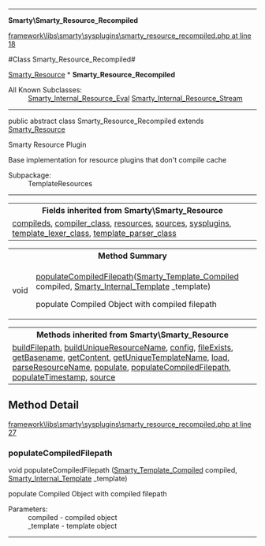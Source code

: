 

- - -

**Smarty\Smarty_Resource_Recompiled**


<a href="https://github.com/JeyDotC/Hirudo/blob/master/framework/libs/smarty/sysplugins/smarty_resource_recompiled.php#L18" >framework\libs\smarty\sysplugins\smarty_resource_recompiled.php at line 18</a>

#Class Smarty_Resource_Recompiled#

<a href="">Smarty_Resource</a>
    * **Smarty_Resource_Recompiled**


<dl>
<dt>All Known Subclasses:</dt>
<dd><a href="">Smarty_Internal_Resource_Eval</a> <a href="">Smarty_Internal_Resource_Stream</a> </dd>
</dl>



- - -

<p class="signature"><span class='k'>public abstract  class</span> <span class='nx'>Smarty_Resource_Recompiled</span>
extends <a href="">Smarty_Resource</a>

</p>

<div class="comment" id="overview_description"><p>Smarty Resource Plugin</p><p>Base implementation for resource plugins that don't compile cache</p></div>

<dl>
<dt>Subpackage:</dt>
<dd>TemplateResources</dd>
</dl>


- - -

<table class="inherit">
<tr><th colspan="2">Fields inherited from Smarty\Smarty_Resource</th></tr>
<tr><td><a href="">compileds</a>, <a href="">compiler_class</a>, <a href="">resources</a>, <a href="">sources</a>, <a href="">sysplugins</a>, <a href="">template_lexer_class</a>, <a href="">template_parser_class</a></td></tr></table>

<table id="summary_method">
<tr><th colspan="2">Method Summary</th></tr>
<tr>
<td><span class='k'></span> <span class='nx'>void</span></td>
<td class="description"><p class="name"><a href="#populatecompiledfilepath">populateCompiledFilepath</a>(<a href="https://github.com/JeyDotC/Hirudo/blob/master/smarty/Smarty_Template_Compiled.md">Smarty_Template_Compiled</a> compiled, <a href="https://github.com/JeyDotC/Hirudo/blob/master/smarty/Smarty_Internal_Template.md">Smarty_Internal_Template</a> _template)</p><p class="description">populate Compiled Object with compiled filepath</p></td>
</tr>
</table>

<table class="inherit">
<tr><th colspan="2">Methods inherited from Smarty\Smarty_Resource</th></tr>
<tr><td><a href="">buildFilepath</a>, <a href="">buildUniqueResourceName</a>, <a href="">config</a>, <a href="">fileExists</a>, <a href="">getBasename</a>, <a href="">getContent</a>, <a href="">getUniqueTemplateName</a>, <a href="">load</a>, <a href="">parseResourceName</a>, <a href="">populate</a>, <a href="">populateCompiledFilepath</a>, <a href="">populateTimestamp</a>, <a href="">source</a></td></tr></table>

<h2 id="detail_method">Method Detail</h2>

<a href="https://github.com/JeyDotC/Hirudo/blob/master/framework/libs/smarty/sysplugins/smarty_resource_recompiled.php#L27" >framework\libs\smarty\sysplugins\smarty_resource_recompiled.php at line 27</a>

<h3 id="populateCompiledFilepath()">populateCompiledFilepath</h3>
<span class='k'></span> <span class='nx'>void</span> <span class='nf'>populateCompiledFilepath</span> (<a href="https://github.com/JeyDotC/Hirudo/blob/master/smarty/Smarty_Template_Compiled.md">Smarty_Template_Compiled</a> compiled, <a href="https://github.com/JeyDotC/Hirudo/blob/master/smarty/Smarty_Internal_Template.md">Smarty_Internal_Template</a> _template)

<div class="details">
<p>populate Compiled Object with compiled filepath</p><dl>
<dt>Parameters:</dt>
<dd>compiled - compiled object</dd>
<dd>_template - template object</dd>
</dl>

</div>

- - -

